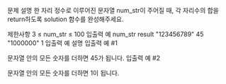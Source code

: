 문제 설명
한 자리 정수로 이루어진 문자열 num_str이 주어질 때, 각 자리수의 합을 return하도록 solution 함수를 완성해주세요.

제한사항
3 ≤ num_str ≤ 100
입출력 예
num_str	result
"123456789"	45
"1000000"	1
입출력 예 설명
입출력 예 #1

문자열 안의 모든 숫자를 더하면 45가 됩니다.
입출력 예 #2

문자열 안의 모든 숫자를 더하면 1이 됩니다.